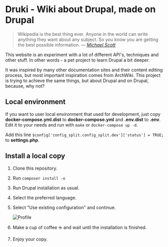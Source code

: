# Druki - Wiki about Drupal, made on Drupal

> Wikipedia is the best thing ever. Anyone in the world can write anything they want about any subject. So you know you are getting the best possible information.
> — <cite>[Michael Scott](https://www.youtube.com/watch?v=kFBDn5PiL00)</cite>

This website is an experiment with a lot of different API's, techniques and other stuff. In other words - a pet project to learn Drupal a bit deeper.

It was inspired by many other documentation sites and their content editing process, but most important inspiration comes from ArchWiki. This project is trying to achieve the same things, but about Drupal and on Drupal, because, why not?

## Local environment

If you want to user local environment that used for development, just copy **docker-compose.yml.dist** to **docker-compose.yml** and **.env.dist** to **.env**. Edit it to your needs and run with `make` or `docker-compose up -d`.

Add this line `$config['config_split.config_split.dev']['status'] = TRUE;` to **settings.php**.

## Install a local copy

1. Clone this repository.
2. Run `composer install -o`
3. Run Drupal installation as usual.
4. Select the preferred language.
5. Select "Use existing configuration" and continue.

    ![Profile](https://i.imgur.com/vsVKAHD.png)
    
6. Make a cup of coffee ☕️ and wait until the installation is finished.
7. Enjoy your copy.
